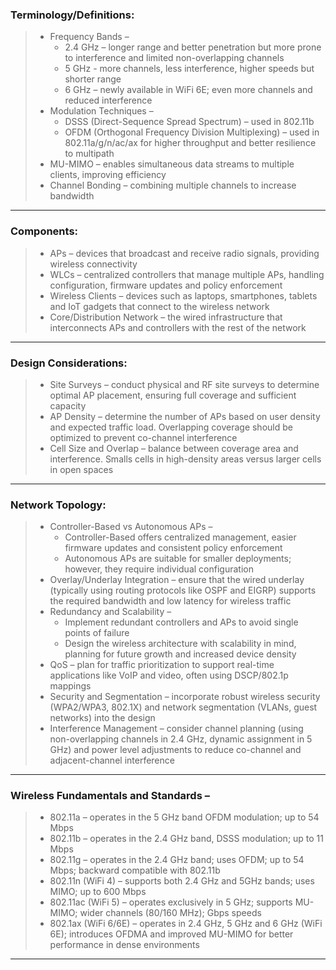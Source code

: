 ### Terminology/Definitions:
> * Frequency Bands –
>   * 2.4 GHz – longer range and better penetration but more prone to interference and limited non-overlapping channels
>   * 5 GHz - more channels, less interference, higher speeds but shorter range
>   * 6 GHz – newly available in WiFi 6E; even more channels and reduced interference
> * Modulation Techniques –
>   * DSSS (Direct-Sequence Spread Spectrum) – used in 802.11b
>   * OFDM (Orthogonal Frequency Division Multiplexing) – used in 802.11a/g/n/ac/ax for higher throughput and better resilience to multipath
> * MU-MIMO – enables simultaneous data streams to multiple clients, improving efficiency
> * Channel Bonding – combining multiple channels to increase bandwidth
---
### Components:
> * APs – devices that broadcast and receive radio signals, providing wireless connectivity
> * WLCs – centralized controllers that manage multiple APs, handling configuration, firmware updates and policy enforcement
> * Wireless Clients – devices such as laptops, smartphones, tablets and IoT gadgets that connect to the wireless network
> * Core/Distribution Network – the wired infrastructure that interconnects APs and controllers with the rest of the network
---
### Design Considerations:
> * Site Surveys – conduct physical and RF site surveys to determine optimal AP placement, ensuring full coverage and sufficient capacity
> * AP Density – determine the number of APs based on user density and expected traffic load. Overlapping coverage should be optimized to prevent co-channel interference
> * Cell Size and Overlap – balance between coverage area and interference. Smalls cells in high-density areas versus larger cells in open spaces
---
### Network Topology:
> * Controller-Based vs Autonomous APs –
>   * Controller-Based offers centralized management, easier firmware updates and consistent policy enforcement
>   * Autonomous APs are suitable for smaller deployments; however, they require individual configuration
> * Overlay/Underlay Integration – ensure that the wired underlay (typically using routing protocols like OSPF and EIGRP) supports the required bandwidth and low latency for wireless traffic
> * Redundancy and Scalability –
>   * Implement redundant controllers and APs to avoid single points of failure
>   * Design the wireless architecture with scalability in mind, planning for future growth and increased device density
> * QoS – plan for traffic prioritization to support real-time applications like VoIP and video, often using DSCP/802.1p mappings
> * Security and Segmentation – incorporate robust wireless security (WPA2/WPA3, 802.1X) and network segmentation (VLANs, guest networks) into the design
> * Interference Management – consider channel planning (using non-overlapping channels in 2.4 GHz, dynamic assignment in 5 GHz) and power level adjustments to reduce co-channel and adjacent-channel interference
---
### Wireless Fundamentals and Standards –
> * 802.11a – operates in the 5 GHz band OFDM modulation; up to 54 Mbps
> * 802.11b – operates in the 2.4 GHz band, DSSS modulation; up to 11 Mbps
> * 802.11g – operates in the 2.4 GHz band; uses OFDM; up to 54 Mbps; backward compatible with 802.11b
> * 802.11n (WiFi 4) – supports both 2.4 GHz and 5GHz bands; uses MIMO; up to 600 Mbps
> * 802.11ac (WiFi 5) – operates exclusively in 5 GHz; supports MU-MIMO; wider channels (80/160 MHz); Gbps speeds
> * 802.1ax (WiFi 6/6E) – operates in 2.4 GHz, 5 GHz and 6 GHz (WiFi 6E); introduces OFDMA and improved MU-MIMO for better performance in dense environments
---





